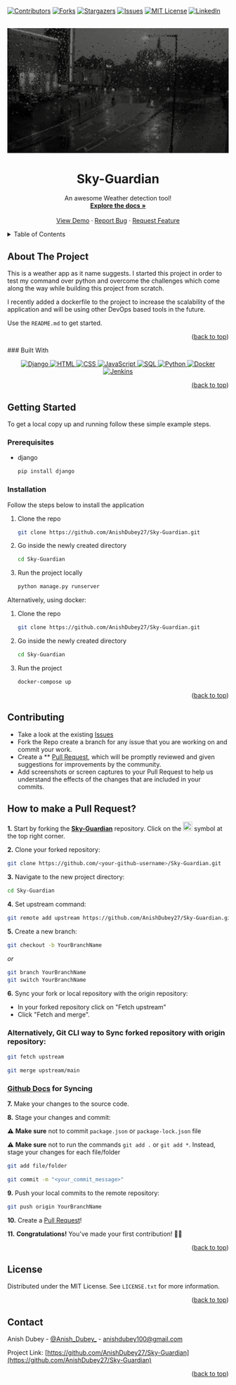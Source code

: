 <a name="readme-top"></a>
[![Contributors][contributors-shield]][contributors-url]
[![Forks][forks-shield]][forks-url]
[![Stargazers][stars-shield]][stars-url]
[![Issues][issues-shield]][issues-url]
[![MIT License][license-shield]][license-url]
[![LinkedIn][linkedin-shield]][linkedin-url]


<!-- PROJECT LOGO -->
<br />
<div align="center">
  <img src="https://github.com/AnishDubey27/Sky-Guardian/blob/main/media/weather.gif" border="0"></
  </p>
     

  <h1 align="center">Sky-Guardian</h1>

  <p align="center">
    An awesome Weather detection tool!
    <br />
    <a href="https://github.com/AnishDubey27/Sky-Guardian"><strong>Explore the docs »</strong></a>
    <br />
    <br />
    <a href="https://github.com/AnishDubey27/Sky-Guardian">View Demo</a>
    ·
    <a href="https://github.com/AnishDubey27/Sky-Guardian/issues">Report Bug</a>
    ·
    <a href="https://github.com/AnishDubey27/Sky-Guardian/issues">Request Feature</a>
  </p>
</div>



<!-- TABLE OF CONTENTS -->
<details>
  <summary>Table of Contents</summary>
  <ol>
    <li>
      <a href="#about-the-project">About The Project</a>
      <ul>
        <li><a href="#built-with">Built With</a></li>
      </ul>
    </li>
    <li>
      <a href="#getting-started">Getting Started</a>
      <ul>
        <li><a href="#prerequisites">Prerequisites</a></li>
        <li><a href="#installation">Installation</a></li>
      </ul>
    </li>
    <li><a href="#usage">Usage</a></li>
    <li><a href="#contributing">Contributing</a></li>
    <li><a href="#license">License</a></li>
    <li><a href="#contact">Contact</a></li>
  </ol>
</details>

<!-- ABOUT THE PROJECT -->
## About The Project


This is a weather app as it name suggests. I started this project in order to test my command over python and overcome the challenges which come along the way while building this project from scratch.

I recently added a dockerfile to the project to increase the scalability of the application and will be using other DevOps based tools in the future.

Use the `README.md` to get started.


<p align="right">(<a href="#readme-top">back to top</a>)</p>
### Built With


<p align="center">
  <a href="https://www.djangoproject.com/">
    <img src="https://encrypted-tbn0.gstatic.com/images?q=tbn:ANd9GcQD8EHO5qiBw-SQtVfaoJeyQqFQFlO39xzrOdnLaZw4Sw&s" alt="Django" width="130" height="70">
  </a>
  <a href="https://developer.mozilla.org/en-US/docs/Web/HTML">
    <img src="https://upload.wikimedia.org/wikipedia/commons/thumb/6/61/HTML5_logo_and_wordmark.svg/1200px-HTML5_logo_and_wordmark.svg.png" alt="HTML" width="100">
  </a>
  <a href="https://developer.mozilla.org/en-US/docs/Web/CSS">
    <img src="https://upload.wikimedia.org/wikipedia/commons/thumb/d/d5/CSS3_logo_and_wordmark.svg/1200px-CSS3_logo_and_wordmark.svg.png" alt="CSS" width="100">
  </a>
  <a href="https://developer.mozilla.org/en-US/docs/Web/JavaScript">
    <img src="https://upload.wikimedia.org/wikipedia/commons/thumb/9/99/Unofficial_JavaScript_logo_2.svg/1200px-Unofficial_JavaScript_logo_2.svg.png" alt="JavaScript" width="100">
  </a>
  <a href="https://en.wikipedia.org/wiki/SQL">
    <img src="https://upload.wikimedia.org/wikipedia/commons/thumb/2/29/Postgresql_elephant.svg/1200px-Postgresql_elephant.svg.png" alt="SQL" width="100">
  </a>
  <a href="https://www.python.org/">
    <img src="https://upload.wikimedia.org/wikipedia/commons/thumb/c/c3/Python-logo-notext.svg/1024px-Python-logo-notext.svg.png" alt="Python" width="100">
  </a>
  <a href="https://www.docker.com/">
    <img src="https://upload.wikimedia.org/wikipedia/commons/thumb/4/4e/Docker_%28container_engine%29_logo.svg/1200px-Docker_%28container_engine%29_logo.svg.png" alt="Docker" width="150" height="70">
  </a>
  <a href="https://www.jenkins.io/">
    <img src="https://upload.wikimedia.org/wikipedia/commons/thumb/e/e9/Jenkins_logo.svg/339px-Jenkins_logo.svg.png?20120629215426" alt="Jenkins" width="100">
</p>



<p align="right">(<a href="#readme-top">back to top</a>)</p>



<!-- GETTING STARTED -->
## Getting Started

To get a local copy up and running follow these simple example steps.

### Prerequisites

* django
  ```sh
  pip install django
  ```

### Installation

Follow the steps below to install the application

1. Clone the repo
   ```sh
   git clone https://github.com/AnishDubey27/Sky-Guardian.git
   ```
2. Go inside the newly created directory
   ```sh
   cd Sky-Guardian
   ```
3. Run the project locally
   ```sh
   python manage.py runserver
   ```

Alternatively, using docker:
1. Clone the repo
   ```sh
   git clone https://github.com/AnishDubey27/Sky-Guardian.git
   ```
2. Go inside the newly created directory
   ```sh
   cd Sky-Guardian
   ```
3. Run the project
   ```sh
   docker-compose up
   ```
<p align="right">(<a href="#readme-top">back to top</a>)</p>



<!-- CONTRIBUTING -->
## Contributing
- Take a look at the existing [Issues](https://github.com/AnishDubey27/Sky-Guardian/issues) 
- Fork the Repo create a branch for any issue that you are working on and commit your work.
- Create a ** [Pull Request](https://github.com/AnishDubey27/Sky-Guardian/pulls), which will be promptly reviewed and given suggestions for improvements by the community.
- Add screenshots or screen captures to your Pull Request to help us understand the effects of the changes that are included in your commits.

## How to make a Pull Request?

**1.** Start by forking the [**Sky-Guardian**](https://github.com/AnishDubey27/Sky-Guardian) repository. Click on the <a href="https://github.com/AnishDubey27/Sky-Guardian/fork"><img src="https://i.imgur.com/G4z1kEe.png" height="21" width="21"></a> symbol at the top right corner.

**2.** Clone your forked repository:

```bash
git clone https://github.com/<your-github-username>/Sky-Guardian.git
```

**3.** Navigate to the new project directory:

```bash
cd Sky-Guardian
```

**4.** Set upstream command:

```bash
git remote add upstream https://github.com/AnishDubey27/Sky-Guardian.git
```

**5.** Create a new branch:

```bash
git checkout -b YourBranchName
```
<i>or</i>
```bash
git branch YourBranchName
git switch YourBranchName
``` 

**6.** Sync your fork or local repository with the origin repository:

- In your forked repository click on "Fetch upstream"
- Click "Fetch and merge".

### Alternatively, Git CLI way to Sync forked repository with origin repository:

```bash
git fetch upstream
```

```bash
git merge upstream/main
```

### [Github Docs](https://docs.github.com/en/github/collaborating-with-pull-requests/addressing-merge-conflicts/resolving-a-merge-conflict-on-github) for Syncing

**7.** Make your changes to the source code.

**8.** Stage your changes and commit:

⚠️ **Make sure** not to commit `package.json` or `package-lock.json` file

⚠️ **Make sure** not to run the commands ```git add .``` or ```git add *```. Instead, stage your changes for each file/folder

```bash
git add file/folder
```

```bash
git commit -m "<your_commit_message>"
```

**9.** Push your local commits to the remote repository:

```bash
git push origin YourBranchName
```

**10.** Create a [Pull Request](https://help.github.com/en/github/collaborating-with-issues-and-pull-requests/creating-a-pull-request)!

**11.** **Congratulations!** You've made your first contribution! 🙌🏼

<p align="right">(<a href="#readme-top">back to top</a>)</p>



<!-- LICENSE -->
## License

Distributed under the MIT License. See `LICENSE.txt` for more information.

<p align="right">(<a href="#readme-top">back to top</a>)</p>



<!-- CONTACT -->
## Contact

Anish Dubey - [@Anish_Dubey_](https://twitter.com/Anish_Dubey_) - anishdubey100@gmail.com

Project Link: [https://github.com/AnishDubey27/Sky-Guardian](https://github.com/AnishDubey27/Sky-Guardian)

<p align="right">(<a href="#readme-top">back to top</a>)</p>








<!-- MARKDOWN LINKS & IMAGES -->
<!-- https://www.markdownguide.org/basic-syntax/#reference-style-links -->
[contributors-shield]: https://img.shields.io/github/contributors/AnishDubey27/Sky-Guardian.svg?style=for-the-badge
[contributors-url]: https://github.com/AnishDubey27/Sky-Guardian/graphs/contributors
[forks-shield]: https://img.shields.io/github/forks/AnishDubey27/Sky-Guardian.svg?style=for-the-badge
[forks-url]: https://github.com/AnishDubey27/Sky-Guardian/network/members
[stars-shield]: https://img.shields.io/github/stars/AnishDubey27/Sky-Guardian.svg?style=for-the-badge
[stars-url]: https://github.com/AnishDubey27/Sky-Guardian/stargazers
[issues-shield]: https://img.shields.io/github/issues/AnishDubey27/Sky-Guardian.svg?style=for-the-badge
[issues-url]: https://github.com/AnishDubey27/Sky-Guardian/issues
[license-shield]: https://img.shields.io/github/license/AnishDubey27/Sky-Guardian.svg?style=for-the-badge
[license-url]: https://github.com/AnishDubey27/Sky-Guardian/blob/main/LICENSE.txt
[linkedin-shield]: https://img.shields.io/badge/-LinkedIn-black.svg?style=for-the-badge&logo=linkedin&colorB=555
[linkedin-url]: https://linkedin.com/in/anish-dubey

[product-screenshot]: images/screenshot.png
[Django]: https://img.shields.io/badge/next.js-000000?style=for-the-badge&logo=nextdotjs&logoColor=white
[Next-url]: https://nextjs.org/
[React.js]: https://img.shields.io/badge/React-20232A?style=for-the-badge&logo=react&logoColor=61DAFB
[React-url]: https://reactjs.org/
[Vue.js]: https://img.shields.io/badge/Vue.js-35495E?style=for-the-badge&logo=vuedotjs&logoColor=4FC08D
[Vue-url]: https://vuejs.org/
[Angular.io]: https://img.shields.io/badge/Angular-DD0031?style=for-the-badge&logo=angular&logoColor=white
[Angular-url]: https://angular.io/
[Svelte.dev]: https://img.shields.io/badge/Svelte-4A4A55?style=for-the-badge&logo=svelte&logoColor=FF3E00
[Svelte-url]: https://svelte.dev/
[Laravel.com]: https://img.shields.io/badge/Laravel-FF2D20?style=for-the-badge&logo=laravel&logoColor=white
[Laravel-url]: https://laravel.com
[Bootstrap.com]: https://img.shields.io/badge/Bootstrap-563D7C?style=for-the-badge&logo=bootstrap&logoColor=white
[Bootstrap-url]: https://getbootstrap.com
[JQuery.com]: https://img.shields.io/badge/jQuery-0769AD?style=for-the-badge&logo=jquery&logoColor=white
[JQuery-url]: https://jquery.com 
